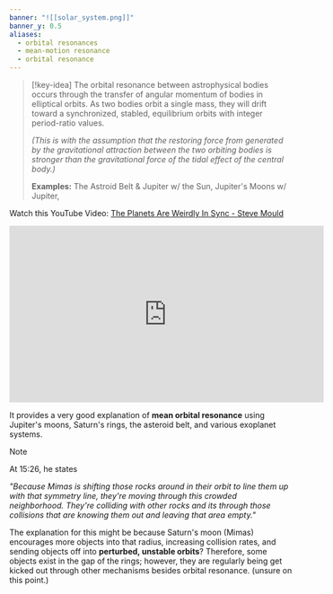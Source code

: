 ```yaml
---
banner: "![[solar_system.png]]"
banner_y: 0.5
aliases:
  - orbital resonances
  - mean-motion resonance
  - orbital resonance
---
```


> [!key-idea]
> The orbital resonance between astrophysical bodies occurs through the transfer of angular momentum of bodies in elliptical orbits. As two bodies orbit a single mass, they will drift toward a synchronized, stabled, equilibrium orbits with integer period-ratio values.
> 
> *(This is with the assumption that the restoring force from generated by the gravitational attraction between the two orbiting bodies is stronger than the gravitational force of the tidal effect of the central body.)*
>
> **Examples:** The Astroid Belt & Jupiter w/ the Sun, Jupiter's Moons w/ Jupiter, 


Watch this YouTube Video: [The Planets Are Weirdly In Sync - Steve Mould](https://www.youtube.com/watch?v=Qyn64b4LNJ0) 

<iframe width="560" height="315" src="https://www.youtube.com/embed/Qyn64b4LNJ0?si=f-n835ZEL1NAgSFn" title="YouTube video player" frameborder="0" allow="accelerometer; autoplay; clipboard-write; encrypted-media; gyroscope; picture-in-picture; web-share" allowfullscreen></iframe>

It provides a very good explanation of **mean orbital resonance** using Jupiter's moons, Saturn's rings, the asteroid belt, and various exoplanet systems.

> [!note] 
> At 15:26, he states 
> 
> *"Because Mimas is shifting those rocks around in their orbit to line them up with that symmetry line, they're moving through this crowded neighborhood. They're colliding with other rocks and its through those collisions that are knowing them out and leaving that area empty."*
> 
> The explanation for this might be because Saturn's moon (Mimas) encourages more objects into that radius, increasing collision rates, and sending objects off into **perturbed, unstable orbits**? Therefore, some objects exist in the gap of the rings; however, they are regularly being get kicked out through other mechanisms besides orbital resonance. (unsure on this point.)



